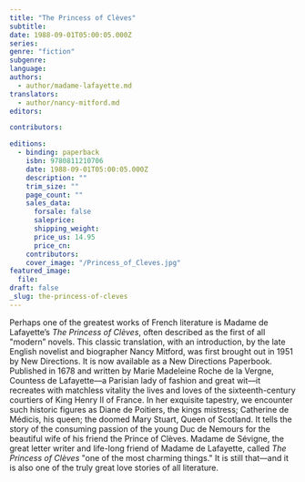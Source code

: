 ```yaml
---
title: "The Princess of Clèves"
subtitle:
date: 1988-09-01T05:00:05.000Z
series:
genre: "fiction"
subgenre:
language:
authors:
  - author/madame-lafayette.md
translators:
  - author/nancy-mitford.md
editors:

contributors:

editions:
  - binding: paperback
    isbn: 9780811210706
    date: 1988-09-01T05:00:05.000Z
    description: ""
    trim_size: ""
    page_count: ""
    sales_data:
      forsale: false
      saleprice:
      shipping_weight:
      price_us: 14.95
      price_cn:
    contributors:
    cover_image: "/Princess_of_Cleves.jpg"
featured_image:
  file:
draft: false
_slug: the-princess-of-cleves
---
```


Perhaps one of the greatest works of French literature is Madame de Lafayette’s _The Princess of Clèves_, often described as the first of all "modern” novels. This classic translation, with an introduction, by the late English novelist and biographer Nancy Mitford, was first brought out in 1951 by New Directions. It is now available as a New Directions Paperbook. Published in 1678 and written by Marie Madeleine Roche de la Vergne, Countess de Lafayette––a Parisian lady of fashion and great wit––it recreates with matchless vitality the lives and loves of the sixteenth-century courtiers of King Henry II of France. In her exquisite tapestry, we encounter such historic figures as Diane de Poitiers, the kings mistress; Catherine de Médicis, his queen; the doomed Mary Stuart, Queen of Scotland. It tells the story of the consuming passion of the young Duc de Nemours for the beautiful wife of his friend the Prince of Clèves. Madame de Sévigne, the great letter writer and life-long friend of Madame de Lafayette, called _The Princess of Clèves_ "one of the most charming things." It is still that––and it is also one of the truly great love stories of all literature.

